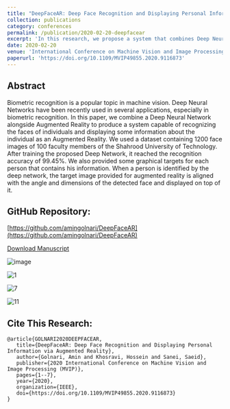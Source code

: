 ```yaml
---
title: "DeepFaceAR: Deep Face Recognition and Displaying Personal Information via Augmented Reality"
collection: publications
category: conferences
permalink: /publication/2020-02-20-deepfacear
excerpt: 'In this research, we propose a system that combines Deep Neural Networks and Augmented Reality to recognize faces and display information about individuals. [Download Manuscript](https://www.researchgate.net/profile/Amin-Golnari/publication/340341835_DeepFaceAR_Deep_Face_Recognition_and_Displaying_Personal_Information_via_Augmented_Reality/links/60e42053299bf1ea9ee5d503/DeepFaceAR-Deep-Face-Recognition-and-Displaying-Personal-Information-via-Augmented-Reality.pdf)'
date: 2020-02-20
venue: 'International Conference on Machine Vision and Image Processing (MVIP)'
paperurl: 'https://doi.org/10.1109/MVIP49855.2020.9116873'
---
```


## Abstract

Biometric recognition is a popular topic in machine vision. Deep Neural Networks have been recently used in several applications, especially in biometric recognition. In this paper, we combine a Deep Neural Network alongside Augmented Reality to produce a system capable of recognizing the faces of individuals and displaying some information about the individual as an Augmented Reality. We used a dataset containing 1200 face images of 100 faculty members of the Shahrood University of Technology. After training the proposed Deep Network, it reached the recognition accuracy of 99.45%. We also provided some graphical targets for each person that contains his information. When a person is identified by the deep network, the target image provided for augmented reality is aligned with the angle and dimensions of the detected face and displayed on top of it.

## GitHub Repository:   
[https://github.com/amingolnari/DeepFaceAR](https://github.com/amingolnari/DeepFaceAR)

[Download Manuscript](https://www.researchgate.net/profile/Amin-Golnari/publication/340341835_DeepFaceAR_Deep_Face_Recognition_and_Displaying_Personal_Information_via_Augmented_Reality/links/60e42053299bf1ea9ee5d503/DeepFaceAR-Deep-Face-Recognition-and-Displaying-Personal-Information-via-Augmented-Reality.pdf)

![image](https://github.com/user-attachments/assets/bab700cf-d2a7-424c-b077-cf8e0c5e0806)

![1](https://github.com/user-attachments/assets/52d9129c-c0fc-4ba8-bfc6-859c743bd0d5)

![7](https://github.com/user-attachments/assets/681cff19-cffa-4c19-8792-dbdfe16bbc24)

![11](https://github.com/user-attachments/assets/2e2538be-46a8-47a4-8e5d-c4ca01472835)




## Cite This Research:

    @article{GOLNARI2020DEEPFACEAR,
       title={DeepFaceAR: Deep Face Recognition and Displaying Personal Information via Augmented Reality},
       author={Golnari, Amin and Khosravi, Hossein and Sanei, Saeid},
       publisher={2020 International Conference on Machine Vision and Image Processing (MVIP)},
       pages={1--7},
       year={2020},
       organization={IEEE},
       doi={https://doi.org/10.1109/MVIP49855.2020.9116873}
    }
